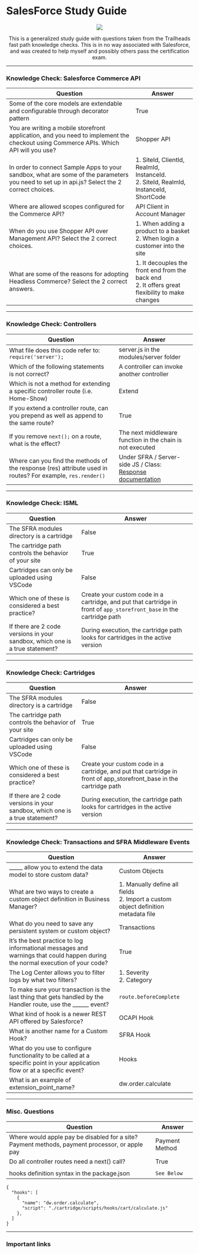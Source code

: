 # SalesForce Study Guide
  <p align="center"><img src="https://user-images.githubusercontent.com/12513606/156643945-63967b38-5306-4461-9829-a20def922a76.png" /></p>
  
  <p align="center">This is a generalized study guide with questions taken from the Trailheads fast path knowledge checks. This is in no way associated with Salesforce, and was created to help myself and possibly others pass the certification exam.</p>

----
<h3>Knowledge Check: Salesforce Commerce API</h3>

| Question  | Answer  |
|---|---|
| Some of the core models are extendable and configurable through decorator pattern | True  |
| You are writing a mobile storefront application, and you need to implement the checkout using Commerce APIs. Which API will you use? | Shopper API |
| In order to connect Sample Apps to your sandbox, what are some of the parameters you need to set up in api.js? Select the 2 correct choices. | 1. SiteId, ClientId, RealmId, InstanceId. <br/> 2. SiteId, RealmId, InstanceId, ShortCode  |
| Where are allowed scopes configured for the Commerce API? | API Client in Account Manager |
| When do you use Shopper API over Management API? Select the 2 correct choices. | 1. When adding a product to a basket <br /> 2. When login a customer into the site|
| What are some of the reasons for adopting Headless Commerce? Select the 2 correct answers. | 1. It decouples the front end from the back end <br /> 2. It offers great flexibility to make changes |

----
<h3>Knowledge Check: Controllers</h3>

| Question  | Answer  |
|---|---|
| What file does this code refer to: `require('server');` | server.js in the modules/server folder |
| Which of the following statements is not correct? | A controller can invoke another controller |
| Which is not a method for extending a specific controller route (i.e. Home-Show) | Extend |
| If you extend a controller route, can you prepend as well as append to the same route? | True |
| If you remove `next();` on a route, what is the effect? | The next middleware function in the chain is not executed |
| Where can you find the methods of the response (res) attribute used in routes? For example, `res.render()` | Under SFRA / Server-side JS / Class: <a href="https://documentation.b2c.commercecloud.salesforce.com/DOC1/index.jsp?topic=%2Fcom.demandware.dochelp%2Fsfrajsdoc%2Fjs%2Fserver%2Fmodules_server_response.js.html">Response documentation</a> |


----
<h3>Knowledge Check: ISML</h3>

| Question  | Answer  |
|---|---|
| The SFRA modules directory is a cartridge | False |
| The cartridge path controls the behavior of your site | True |
| Cartridges can only be uploaded using VSCode | False |
| Which one of these is considered a best practice? | Create your custom code in a cartridge, and put that cartridge in front of `app_storefront_base` in the cartridge path |
| If there are 2 code versions in your sandbox, which one is a true statement? | During execution, the cartridge path looks for cartridges in the active version |


----
<h3>Knowledge Check: Cartridges</h3>

| Question  | Answer  |
|---|---|
| The SFRA modules directory is a cartridge | False |
| The cartridge path controls the behavior of your site | True |
| Cartridges can only be uploaded using VSCode | False |
| Which one of these is considered a best practice? | Create your custom code in a cartridge, and put that cartridge in front of app_storefront_base in the cartridge path |
| If there are 2 code versions in your sandbox, which one is a true statement? | During execution, the cartridge path looks for cartridges in the active version |

----
<h3>Knowledge Check: Transactions and SFRA Middleware Events</h3>

| Question  | Answer  |
|---|---|
| _____ allow you to extend the data model to store custom data? | Custom Objects  |
| What are two ways to create a custom object definition in Business Manager? | 1. Manually define all fields <br /> 2. Import a custom object definition metadata file  |
| What do you need to save any persistent system or custom object? | Transactions |
| It’s the best practice to log informational messages and warnings that could happen during the normal execution of your code? | True |
| The Log Center allows you to filter logs by what two filters? | 1. Severity <br /> 2. Category |
| To make sure your transaction is the last thing that gets handled by the Handler route, use the ______ event? | `route.beforeComplete` |
| What kind of hook is a newer REST API offered by Salesforce? | OCAPI Hook |
| What is another name for a Custom Hook? | SFRA Hook |
| What do you use to configure functionality to be called at a specific point in your application flow or at a specific event? | Hooks |
| What is an example of extension_point_name? | dw.order.calculate |

----
<h3>Misc. Questions</h3>

| Question  | Answer  |
|---|---|
| Where would apple pay be disabled for a site? Payment methods, payment processor, or apple pay | Payment Method |
| Do all controller routes need a next() call? | True |
| | |
| hooks definition syntax in the package.json | `See Below`
```
{
  "hooks": [
    {
      "name": "dw.order.calculate",
      "script": "./cartridge/scripts/hooks/cart/calculate.js"
    },
  ]
}
```

----
<h3>Important links</h3>
